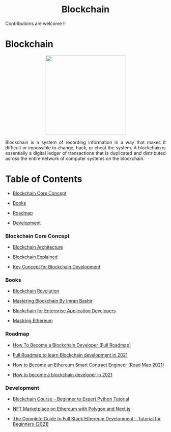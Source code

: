 <div align = "center">
<h1>Blockchain</h1>
</div>

Contributions are welcome !!

# Blockchain

<p  align="center"><img  height="250"  src="https://img.franchising.com/art/articles/3955_plate.jpg"></p>

<p align="justify">Blockchain is a system of recording information in a way that makes it difficult or impossible to change, hack, or cheat the system. A blockchain is essentially a digital ledger of transactions that is duplicated and distributed across the entire network of computer systems on the blockchain.</p>

# Table of Contents

- [Blockchain Core Concept](#blockchain-core-concept)

- [Books](#books)

- [Roadmap](#roadmap)

- [Development](#development)


### Blockchain Core Concept

- [Blockchain Architecture](https://www.mdpi.com/2073-8994/11/10/1198/htm)

- [Blockchain Explained](https://www.marcopolonetwork.com/resources/essential-blockchain-technology-concepts/)

- [Key Concept for Blockchain Development](https://www.leewayhertz.com/blockchain-development-key-concepts/)

### Books

- [Blockchain Revolution](https://www.amazon.in/Blockchain-Revolution-Don-Tapscott/dp/0241237858)

- [Mastering Blockchain By Imran Bashir](https://www.packtpub.com/product/mastering-blockchain-third-edition/9781839213199)

- [Blockchain for Enterprise Application Developers](https://www.wileyindia.com/blockchain-for-enterprise-application-developers.html)  

- [Mastring Ethereum](https://github.com/ethereumbook/ethereumbook)

### Roadmap


- [How To Become a Blockchain Developer (Full Roadmap)](https://www.youtube.com/watch?v=P87pLayUD8c)

- [Full Roadmap to learn Blockchain development in 2021](https://www.youtube.com/watch?v=ci_AIMCF-HA)

- [How to Become an Ethereum Smart Contract Engineer (Road Map 2021)](https://www.youtube.com/watch?v=WFjeWP148jM&t=20s)

- [How to become a blockchain developer in 2021](https://www.youtube.com/watch?v=OwSl2xwl2-w)


### Development

- [Blockchain Course – Beginner to Expert Python Tutorial](https://youtu.be/M576WGiDBdQ)

- [NFT Marketplace on Ethereum with Polygon and Next.js](https://youtu.be/GKJBEEXUha0)

- [The Complete Guide to Full Stack Ethereum Development - Tutorial for Beginners (2021)](https://www.youtube.com/watch?v=a0osIaAOFSE)
